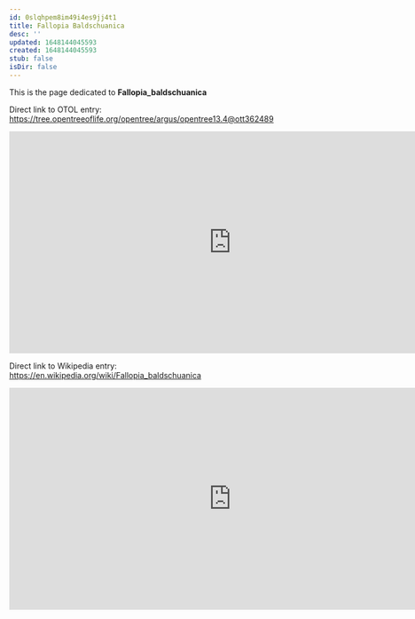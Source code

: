 ```yaml
---
id: 0slqhpem8im49i4es9jj4t1
title: Fallopia Baldschuanica
desc: ''
updated: 1648144045593
created: 1648144045593
stub: false
isDir: false
---
```

This is the page dedicated to **Fallopia_baldschuanica**


Direct link to OTOL entry: https://tree.opentreeoflife.org/opentree/argus/opentree13.4@ott362489



<html>
    <body>
    <iframe src="https://tree.opentreeoflife.org/opentree/argus/opentree13.4@ott362489"
    width="800" height="400" frameborder="0" allowfullscreen> </iframe>
    </body>
</html>
    


Direct link to Wikipedia entry: https://en.wikipedia.org/wiki/Fallopia_baldschuanica



<html>
    <body>
    <iframe src="https://en.wikipedia.org/wiki/Fallopia_baldschuanica"
    width="800" height="400" frameborder="0" allowfullscreen> </iframe>
    </body>
</html>
    
